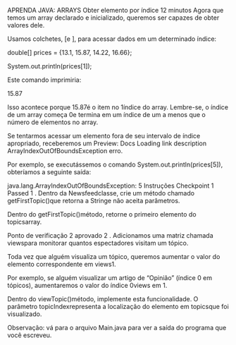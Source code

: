 APRENDA JAVA: ARRAYS
Obter elemento por índice
12 minutos
Agora que temos um array declarado e inicializado, queremos ser capazes de obter valores dele.

Usamos colchetes, [e ], para acessar dados em um determinado índice:

double[] prices = {13.1, 15.87, 14.22, 16.66};

System.out.println(prices[1]);

Este comando imprimiria:

15.87

Isso acontece porque 15.87é o item no 1índice do array. Lembre-se, o índice de um array começa 0e termina em um índice de um a menos que o número de elementos no array.

Se tentarmos acessar um elemento fora de seu intervalo de índice apropriado, receberemos um
Preview: Docs Loading link description
ArrayIndexOutOfBoundsException
erro.

Por exemplo, se executássemos o comando System.out.println(prices[5]), obteríamos a seguinte saída:

java.lang.ArrayIndexOutOfBoundsException: 5
Instruções
Checkpoint 1 Passed
1 .
Dentro da Newsfeedclasse, crie um método chamado getFirstTopic()que retorna a Stringe não aceita parâmetros.

Dentro do getFirstTopic()método, retorne o primeiro elemento do topicsarray.

Ponto de verificação 2 aprovado
2 .
Adicionamos uma matriz chamada viewspara monitorar quantos espectadores visitam um tópico.

Toda vez que alguém visualiza um tópico, queremos aumentar o valor do elemento correspondente em views1.

Por exemplo, se alguém visualizar um artigo de “Opinião” (índice 0 em tópicos), aumentaremos o valor do índice 0views em 1.

Dentro do viewTopic()método, implemente esta funcionalidade. O parâmetro topicIndexrepresenta a localização do elemento em topicsque foi visualizado.

Observação: vá para o arquivo Main.java para ver a saída do programa que você escreveu.